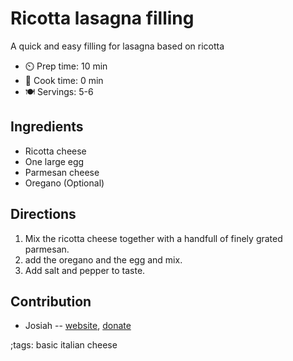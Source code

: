 # Ricotta lasagna filling

A quick and easy filling for lasagna based on ricotta 

- ⏲️ Prep time: 10 min
- 🍳 Cook time: 0 min
- 🍽️ Servings: 5-6

## Ingredients

- Ricotta cheese 
- One large egg
- Parmesan cheese
- Oregano (Optional)

## Directions

1. Mix the ricotta cheese together with a handfull of finely grated parmesan.
2. add the oregano and the egg and mix.
3. Add salt and pepper to taste.

## Contribution

- Josiah -- [website](https://himiko.cloud), [donate](https://himiko.cloud/donate/)

;tags: basic italian cheese
